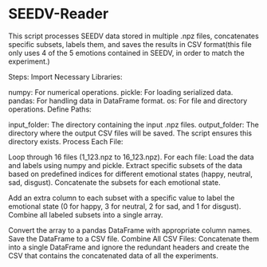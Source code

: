 # SEEDV-Reader
This script processes SEEDV data stored in multiple .npz files, concatenates specific subsets, labels them, and saves the results in CSV format(this file only uses 4 of the 5 emotions contained in SEEDV, in order to match the experiment.) 

Steps:
Import Necessary Libraries:

numpy: For numerical operations.
pickle: For loading serialized data.
pandas: For handling data in DataFrame format.
os: For file and directory operations.
Define Paths:

input_folder: The directory containing the input .npz files.
output_folder: The directory where the output CSV files will be saved. The script ensures this directory exists.
Process Each File:

Loop through 16 files (1_123.npz to 16_123.npz).
For each file:
Load the data and labels using numpy and pickle.
Extract specific subsets of the data based on predefined indices for different emotional states (happy, neutral, sad, disgust).
Concatenate the subsets for each emotional state.

Add an extra column to each subset with a specific value to label the emotional state (0 for happy, 3 for neutral, 2 for sad, and 1 for disgust).
Combine all labeled subsets into a single array.

Convert the array to a pandas DataFrame with appropriate column names.
Save the DataFrame to a CSV file.
Combine All CSV Files: Concatenate them into a single DataFrame and ignore the redundant headers and create the CSV that contains the concatenated data of all the experiments.
